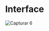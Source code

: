 # Interface

![Capturar 6](https://user-images.githubusercontent.com/91923187/179290843-5fd36e94-8c71-436e-8f6b-0a328e49b05b.PNG)
